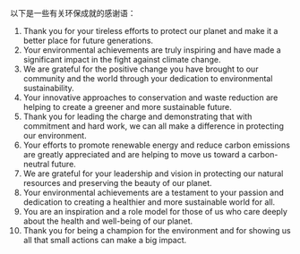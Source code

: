 以下是一些有关环保成就的感谢语：
1. Thank you for your tireless efforts to protect our planet and make it a better place for future generations.
2. Your environmental achievements are truly inspiring and have made a significant impact in the fight against climate change.
3. We are grateful for the positive change you have brought to our community and the world through your dedication to environmental sustainability.
4. Your innovative approaches to conservation and waste reduction are helping to create a greener and more sustainable future.
5. Thank you for leading the charge and demonstrating that with commitment and hard work, we can all make a difference in protecting our environment.
6. Your efforts to promote renewable energy and reduce carbon emissions are greatly appreciated and are helping to move us toward a carbon-neutral future.
7. We are grateful for your leadership and vision in protecting our natural resources and preserving the beauty of our planet.
8. Your environmental achievements are a testament to your passion and dedication to creating a healthier and more sustainable world for all.
9. You are an inspiration and a role model for those of us who care deeply about the health and well-being of our planet.
10. Thank you for being a champion for the environment and for showing us all that small actions can make a big impact.